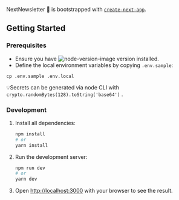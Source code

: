 NextNewsletter 🚀 is bootstrapped with [`create-next-app`](https://github.com/vercel/next.js/tree/canary/packages/create-next-app).

## Getting Started

### Prerequisites

- Ensure you have ![node-version-image](https://img.shields.io/badge/node-16.17.0-brightgreen.svg) version installed.
- Define the local environment variables by copying `.env.sample`:

```
cp .env.sample .env.local
```

💡Secrets can be generated via node CLI with `crypto.randomBytes(128).toString('base64')` .

### Development

1. Install all dependencies:

    ```bash
    npm install
    # or
    yarn install
    ```

2. Run the development server:

    ```bash
    npm run dev
    # or
    yarn dev
    ```

3. Open [http://localhost:3000](http://localhost:3000) with your browser to see the result.
